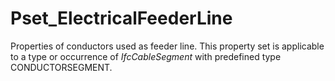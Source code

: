 # Pset_ElectricalFeederLine

Properties of conductors used as feeder line. This property set is applicable to a type or occurrence of _IfcCableSegment_ with predefined type CONDUCTORSEGMENT.
<!-- end of short definition -->

